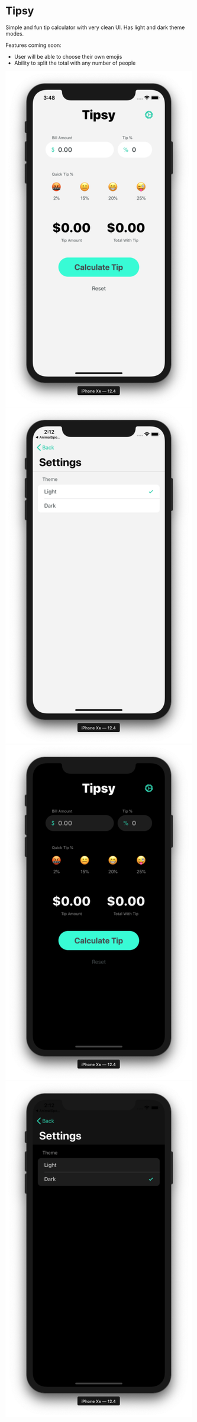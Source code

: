 # Tipsy

Simple and fun tip calculator with very clean UI. Has light and dark theme modes.

Features coming soon:
- User will be able to choose their own emojis
- Ability to split the total with any number of people

![anImage](Screen%20Shot%202019-08-07%20at%203.48.34%20PM.png) ![aSecondImage](Screen%20Shot%202019-08-07%20at%202.12.17%20PM.png)
![thirdImage](Screen%20Shot%202019-08-07%20at%202.12.28%20PM.png) ![fourthImage](Screen%20Shot%202019-08-07%20at%202.12.34%20PM.png)
